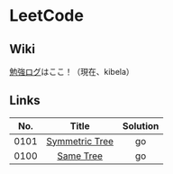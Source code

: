 # LeetCode

## Wiki
[勉強ログ](https://yurulab.kibe.la/)はここ！（現在、kibela）

## Links

|No.|Title|Solution|
|:--:|:--:|:--:|
|0101|[Symmetric Tree](algorithms/0101.SymmetricTree)|go|
|0100|[Same Tree](algorithms/0100.SameTree)|go|
